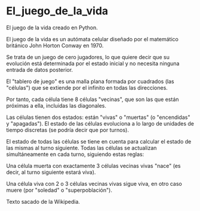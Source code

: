 # El_juego_de_la_vida

El juego de la vida creado en Python.

El juego de la vida es un autómata celular diseñado por el matemático británico John Horton Conway en 1970. 

Se trata de un juego de cero jugadores, lo que quiere decir que su evolución está determinada por el estado inicial y no necesita ninguna entrada de datos posterior.

El "tablero de juego" es una malla plana formada por cuadrados (las "células") que se extiende por el infinito en todas las direcciones.

Por tanto, cada célula tiene 8 células "vecinas", que son las que están próximas a ella, incluidas las diagonales.

Las células tienen dos estados: están "vivas" o "muertas" (o "encendidas" y "apagadas").
El estado de las células evoluciona a lo largo de unidades de tiempo discretas (se podría decir que por turnos).

El estado de todas las células se tiene en cuenta para calcular el estado de las mismas al turno siguiente. Todas las células se actualizan simultáneamente en cada turno, siguiendo estas reglas:

Una célula muerta con exactamente 3 células vecinas vivas "nace" (es decir, al turno siguiente estará viva).

Una célula viva con 2 o 3 células vecinas vivas sigue viva, en otro caso muere (por "soledad" o "superpoblación").


Texto sacado de la Wikipedia.
